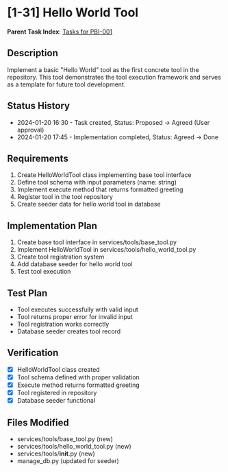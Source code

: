 # [1-31] Hello World Tool

**Parent Task Index**: [Tasks for PBI-001](mdc:tasks.md)

## Description
Implement a basic "Hello World" tool as the first concrete tool in the repository. This tool demonstrates the tool execution framework and serves as a template for future tool development.

## Status History
- 2024-01-20 16:30 - Task created, Status: Proposed → Agreed (User approval)
- 2024-01-20 17:45 - Implementation completed, Status: Agreed → Done

## Requirements
1. Create HelloWorldTool class implementing base tool interface
2. Define tool schema with input parameters (name: string)
3. Implement execute method that returns formatted greeting
4. Register tool in the tool repository
5. Create seeder data for hello world tool in database

## Implementation Plan
1. Create base tool interface in services/tools/base_tool.py
2. Implement HelloWorldTool in services/tools/hello_world_tool.py
3. Create tool registration system
4. Add database seeder for hello world tool
5. Test tool execution

## Test Plan
- Tool executes successfully with valid input
- Tool returns proper error for invalid input
- Tool registration works correctly
- Database seeder creates tool record

## Verification
- [x] HelloWorldTool class created
- [x] Tool schema defined with proper validation
- [x] Execute method returns formatted greeting
- [x] Tool registered in repository
- [x] Database seeder functional

## Files Modified
- services/tools/base_tool.py (new)
- services/tools/hello_world_tool.py (new)
- services/tools/__init__.py (new)
- manage_db.py (updated for seeder) 